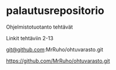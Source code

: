 # palautusrepositorio
Ohjelmistotuotanto tehtävät

Linkit tehtäviin 2-13

git@github.com:MrRuho/ohtuvarasto.git

https://github.com/MrRuho/ohtuvarasto.git
